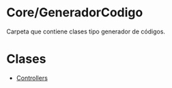# Core/GeneradorCodigo
Carpeta que contiene clases tipo generador de códigos.

# Clases

- [Controllers](Controllers.md)
